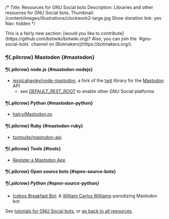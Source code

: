 /*
Title: Resources for GNU Social bots
Description: Libraries and other resources for GNU Social bots.
Thumbnail: /content/images/illustrations/clockwork2-large.jpg
Show donation link: yes
Nav: hidden
*/


<div class="note" markdown="1">
This is a fairly new section: [would you like to contribute](https://github.com/botwiki/botwiki.org)? Also, you can join the `#gnu-social-bots` channel on [Botmakers](https://botmakers.org/).
</div>





### [¶](#mastodon){.pilcrow} Mastodon {#mastodon}

#### [¶](#mastodon-nodejs){.pilcrow} node.js {#mastodon-nodejs}

- [jessicahayley/node-mastodon](https://github.com/jessicahayley/node-mastodon), a fork of the [twit](https://github.com/ttezel/twit) library for the [Mastodon](https://github.com/tootsuite/mastodon) API
  - see [DEFAULT_REST_ROOT](https://github.com/jessicahayley/node-mastodon/blob/master/lib/mastodon.js#L11) to enable other GNU Social platforms

#### [¶](#mastodon-python){.pilcrow} Python {#mastodon-python}

- [halcy/Mastodon.py](https://github.com/halcy/Mastodon.py)

#### [¶](#mastodon-ruby){.pilcrow} Ruby {#mastodon-ruby}

- [tootsuite/mastodon-api](https://github.com/tootsuite/mastodon-api)

#### [¶](#tools){.pilcrow} Tools {#tools}

- [Register a Mastodon App](https://tinysubversions.com/notes/mastodon-bot/index.html)

#### [¶](#open-source-bots){.pilcrow} Open source bots {#open-source-bots}

##### [¶](#open-source-python){.pilcrow} Python {#open-source-python}

- [Icebox Breakfast Bot](https://github.com/aparrish/iceboxbreakfast): A [William Carlos Williams](https://en.wikipedia.org/wiki/William_Carlos_Williams)-parodizing Mastodon bot



See [tutorials for GNU Social bots](/tutorials/gnu-social-bots/), or [go back to all resources](/resources).
